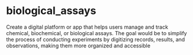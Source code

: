 # biological_assays
Create a digital platform or app that helps users manage and track chemical, biochemical, or biological assays. The goal would be to simplify the process of conducting experiments by digitizing records, results, and observations, making them more organized and accessible
